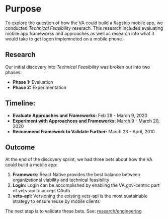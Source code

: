 
# Purpose

To explore the question of how the VA could build a flagship mobile app, we conducted *Technical Feasibility* reserach. This research included evaluating mobile app frameworks and approaches as well as research into what it would take to get logon implemneted on a mobile phone. 

## Research
Our initial discovery into *Technical Feasibility* was broken out into two phases:
- **Phase 1:** Evaluation
- **Phase 2:** Experimentation


## Timeline: 

- **Evaluate Approaches and Frameworks:** Feb 28 - March 9, 2020
- **Experiment with Approachces and Frameworks:** March 9 - March 20, 2020
- **Recommend Framework to Validate Further:** March 23 - April, 2010

## Outcome

At the end of the discovery sprint, we had three bets about how the VA could build a mobile app:
1. **Framework:** React Native provides the best balance between organizational viability and technical feasibility
2. **Login:** Login can be accomplished by enabling the VA.gov-centric part of vets-api to accept OAuth
3. **vets-api:** Versioning the existing vets-api is the most sustainable strategy to ensure reuse by mobile clients

The next step is to validate these bets. See: [research/engineering](https://github.com/department-of-veterans-affairs/va.gov-team/tree/master/products/va-mobile-app/research/engineering)





